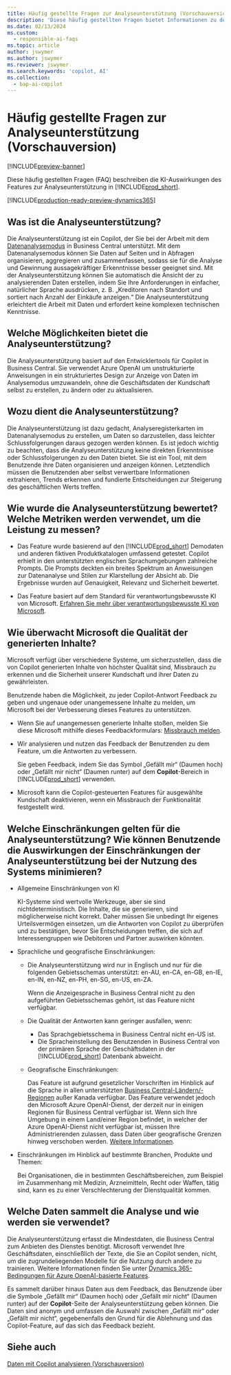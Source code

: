 ```yaml
---
title: Häufig gestellte Fragen zur Analyseunterstützung (Vorschauversion)
description: 'Diese häufig gestellten Fragen bietet Informationen zu der für die Analyse von Daten auf Seiten in Business Central verwendeten KI-Technologie. Dazu gehören auch wichtige Überlegungen und Details dazu, wie KI verwendet wird, wie sie getestet und bewertet wurde und welche spezifischen Einschränkungen bestehen.'
ms.date: 02/13/2024
ms.custom:
  - responsible-ai-faqs
ms.topic: article
author: jswymer
ms.author: jswymer
ms.reviewer: jswymer
ms.search.keywords: 'copilot, AI'
ms.collection:
  - bap-ai-copilot
---
```


# Häufig gestellte Fragen zur Analyseunterstützung (Vorschauversion)

[!INCLUDE[preview-banner](includes/preview-banner.md)]

Diese häufig gestellten Fragen (FAQ) beschreiben die KI-Auswirkungen des Features zur Analyseunterstützung in [!INCLUDE[prod_short](includes/prod_short.md)].

[!INCLUDE[production-ready-preview-dynamics365](includes/production-ready-preview-dynamics365.md)]

## Was ist die Analyseunterstützung?

Die Analyseunterstützung ist ein Copilot, der Sie bei der Arbeit mit dem [Datenanalysemodus](analysis-mode.md) in Business Central unterstützt. Mit dem Datenanalysemodus können Sie Daten auf Seiten und in Abfragen organisieren, aggregieren und zusammenfassen, sodass sie für die Analyse und Gewinnung aussagekräftiger Erkenntnisse besser geeignet sind. Mit der Analyseunterstützung können Sie automatisch die Ansicht der zu analysierenden Daten erstellen, indem Sie Ihre Anforderungen in einfacher, natürlicher Sprache ausdrücken, z. B. „Kreditoren nach Standort und sortiert nach Anzahl der Einkäufe anzeigen.“ Die Analyseunterstützung erleichtert die Arbeit mit Daten und erfordert keine komplexen technischen Kenntnisse.

## Welche Möglichkeiten bietet die Analyseunterstützung?

Die Analyseunterstützung basiert auf den Entwicklertools für Copilot in Business Central. Sie verwendet Azure OpenAI um unstrukturierte Anweisungen in ein strukturiertes Design zur Anzeige von Daten im Analysemodus umzuwandeln, ohne die Geschäftsdaten der Kundschaft selbst zu erstellen, zu ändern oder zu aktualisieren.

## Wozu dient die Analyseunterstützung?

Die Analyseunterstützung ist dazu gedacht, Analyseregisterkarten im Datenanalysemodus zu erstellen, um Daten so darzustellen, dass leichter Schlussfolgerungen daraus gezogen werden können. Es ist jedoch wichtig zu beachten, dass die Analyseunterstützung keine direkten Erkenntnisse oder Schlussfolgerungen zu den Daten bietet. Sie ist ein Tool, mit dem Benutzende ihre Daten organisieren und anzeigen können. Letztendlich müssen die Benutzenden aber selbst verwertbare Informationen extrahieren, Trends erkennen und fundierte Entscheidungen zur Steigerung des geschäftlichen Werts treffen.

## Wie wurde die Analyseunterstützung bewertet? Welche Metriken werden verwendet, um die Leistung zu messen?

- Das Feature wurde basierend auf den [!INCLUDE[prod_short](includes/prod_short.md)] Demodaten und anderen fiktiven Produktkatalogen umfassend getestet. Copilot erhielt in den unterstützten englischen Sprachumgebungen zahlreiche Prompts. Die Prompts deckten ein breites Spektrum an Anweisungen zur Datenanalyse und Stilen zur Klarstellung der Absicht ab. Die Ergebnisse wurden auf Genauigkeit, Relevanz und Sicherheit bewertet.

- Das Feature basiert auf dem Standard für verantwortungsbewusste KI von Microsoft. [Erfahren Sie mehr über verantwortungsbewusste KI von Microsoft](https://aka.ms/RAI).

## Wie überwacht Microsoft die Qualität der generierten Inhalte?

Microsoft verfügt über verschiedene Systeme, um sicherzustellen, dass die von Copilot generierten Inhalte von höchster Qualität sind, Missbrauch zu erkennen und die Sicherheit unserer Kundschaft und ihrer Daten zu gewährleisten.

Benutzende haben die Möglichkeit, zu jeder Copilot-Antwort Feedback zu geben und ungenaue oder unangemessene Inhalte zu melden, um Microsoft bei der Verbesserung dieses Features zu unterstützen.

- Wenn Sie auf unangemessen generierte Inhalte stoßen, melden Sie diese Microsoft mithilfe dieses Feedbackformulars: [Missbrauch melden](https://go.microsoft.com/fwlink/?linkid=2249810).

- Wir analysieren und nutzen das Feedback der Benutzenden zu dem Feature, um die Antworten zu verbessern.

  Sie geben Feedback, indem Sie das Symbol „Gefällt mir“ (Daumen hoch) oder „Gefällt mir nicht“ (Daumen runter) auf dem **Copilot**-Bereich in [!INCLUDE[prod_short](includes/prod_short.md)] verwenden.

- Microsoft kann die Copilot-gesteuerten Features für ausgewählte Kundschaft deaktivieren, wenn ein Missbrauch der Funktionalität festgestellt wird.

## Welche Einschränkungen gelten für die Analyseunterstützung? Wie können Benutzende die Auswirkungen der Einschränkungen der Analyseunterstützung bei der Nutzung des Systems minimieren?

- Allgemeine Einschränkungen von KI

  KI-Systeme sind wertvolle Werkzeuge, aber sie sind nichtdeterministisch. Die Inhalte, die sie generieren, sind möglicherweise nicht korrekt. Daher müssen Sie unbedingt Ihr eigenes Urteilsvermögen einsetzen, um die Antworten von Copilot zu überprüfen und zu bestätigen, bevor Sie Entscheidungen treffen, die sich auf Interessengruppen wie Debitoren und Partner auswirken könnten.

- Sprachliche und geografische Einschränkungen:

  - Die Analyseunterstützung wird nur in Englisch und nur für die folgenden Gebietsschemas unterstützt: en-AU, en-CA, en-GB, en-IE, en-IN, en-NZ, en-PH, en-SG, en-US, en-ZA.

    Wenn die Anzeigesprache in Business Central nicht zu den aufgeführten Gebietsschemas gehört, ist das Feature nicht verfügbar.

  - Die Qualität der Antworten kann geringer ausfallen, wenn:
    - Das Sprachgebietsschema in Business Central nicht en-US ist.
    - Die Spracheinstellung des Benutzenden in Business Central von der primären Sprache der Geschäftsdaten in der [!INCLUDE[prod_short](includes/prod_short.md)] Datenbank abweicht.
  
  - Geografische Einschränkungen:
  
    Das Feature ist aufgrund gesetzlicher Vorschriften im Hinblick auf die Sprache in allen unterstützten [Business Central-Ländern/-Regionen](/dynamics365/business-central/dev-itpro/compliance/apptest-countries-and-translations) außer Kanada verfügbar. Das Feature verwendet jedoch den Microsoft Azure OpenAI-Dienst, der derzeit nur in einigen Regionen für Business Central verfügbar ist. Wenn sich Ihre Umgebung in einem Land/einer Region befindet, in welcher der Azure OpenAI-Dienst nicht verfügbar ist, müssen Ihre Administrierenden zulassen, dass Daten über geografische Grenzen hinweg verschoben werden. [Weitere Informationen](/dynamics365/business-central/ai-copilot-data-movement).

- Einschränkungen im Hinblick auf bestimmte Branchen, Produkte und Themen:

  Bei Organisationen, die in bestimmten Geschäftsbereichen, zum Beispiel im Zusammenhang mit Medizin, Arzneimitteln, Recht oder Waffen, tätig sind, kann es zu einer Verschlechterung der Dienstqualität kommen.

## Welche Daten sammelt die Analyse und wie werden sie verwendet?

Die Analyseunterstützung erfasst die Mindestdaten, die Business Central zum Anbieten des Dienstes benötigt. Microsoft verwendet Ihre Geschäftsdaten, einschließlich der Texte, die Sie an Copilot senden, nicht, um die zugrundeliegenden Modelle für die Nutzung durch andere zu trainieren. Weitere Informationen finden Sie unter [Dynamics 365-Bedingungen für Azure OpenAI-basierte Features](https://go.microsoft.com/fwlink/?linkid=2236010).

Es sammelt darüber hinaus Daten aus dem Feedback, das Benutzende über die Symbole „Gefällt mir“ (Daumen hoch) oder „Gefällt mir nicht“ (Daumen runter) auf der **Copilot**-Seite der Analyseunterstützung geben können. Die Daten sind anonym und umfassen die Auswahl zwischen „Gefällt mir“ oder „Gefällt mir nicht“, gegebenenfalls den Grund für die Ablehnung und das Copilot-Feature, auf das sich das Feedback bezieht.

## Siehe auch

[Daten mit Copilot analysieren (Vorschauversion)](analysis-assist.md)
